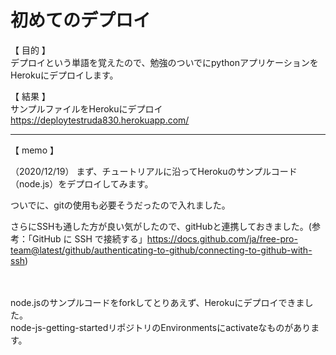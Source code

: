 # 初めてのデプロイ
【 目的 】  
デプロイという単語を覚えたので、勉強のついでにpythonアプリケーションをHerokuにデプロイします。

【 結果 】  
サンプルファイルをHerokuにデプロイ  
https://deploytestruda830.herokuapp.com/
  
  
  
    
---------------------------------------------------------------------------  
【 memo 】 

（2020/12/19）
まず、チュートリアルに沿ってHerokuのサンプルコード（node.js）をデプロイしてみます。  

ついでに、gitの使用も必要そうだったので入れました。  

さらにSSHも通した方が良い気がしたので、gitHubと連携しておきました。(参考：「GitHub に SSH で接続する」https://docs.github.com/ja/free-pro-team@latest/github/authenticating-to-github/connecting-to-github-with-ssh)   
  
 　 
   
   
node.jsのサンプルコードをforkしてとりあえず、Herokuにデプロイできました。   
node-js-getting-startedリポジトリのEnvironmentsにactivateなものがあります。
